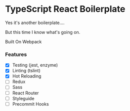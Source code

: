 # TypeScript React Boilerplate

Yes it's another boilerplate....

But this time I know what's going on.

Built On Webpack

### Features

* [x] Testing (jest, enzyme)
* [x] Linting (tslint)
* [x] Hot Reloading
* [ ] Redux
* [ ] Sass
* [ ] React Router
* [ ] Styleguide
* [ ] Precommit Hooks
